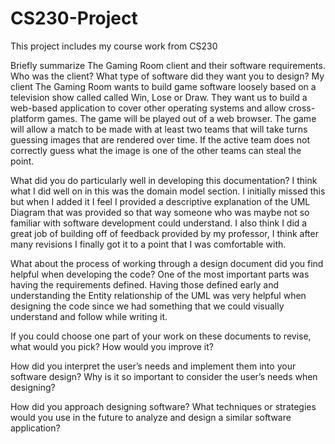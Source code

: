 # CS230-Project
This project includes my course work from CS230

Briefly summarize The Gaming Room client and their software requirements. Who was the client? What type of software did they want you to design?
My client The Gaming Room wants to build game software loosely based on a television show called called Win, Lose or Draw. They want us to build a web-based application to cover other operating systems and allow cross-platform games. The game will be played out of a web browser. The game will allow a match to be made with at least two teams that will take turns guessing images that are rendered over time. If the active team does not correctly guess what the image is one of the other teams can steal the point.


What did you do particularly well in developing this documentation?
I think what I did well on in this was the domain model section. I initially missed this but when I added it I feel I provided a descriptive explanation of the UML Diagram that was provided so that way someone who was maybe not so familiar with software development could understand. I also think I did a great job of building off of feedback provided by my professor, I think after many revisions I finally got it to a point that I was comfortable with.

What about the process of working through a design document did you find helpful when developing the code?
One of the most important parts was having the requirements defined. Having those defined early and understanding the Entity relationship of the UML was very helpful when designing the code since we had something that we could visually understand and follow while writing it.

If you could choose one part of your work on these documents to revise, what would you pick? How would you improve it?

How did you interpret the user’s needs and implement them into your software design? Why is it so important to consider the user’s needs when designing?

How did you approach designing software? What techniques or strategies would you use in the future to analyze and design a similar software application?

